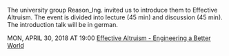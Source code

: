 The university group Reason_Ing. invited us to introduce them to Effective Altruism. The event is divided into lecture (45 min) and discussion (45 min). The introduction talk will be in german.

MON, APRIL 30, 2018 AT 19:00 [Effective Altruism - Engineering a Better World](https://www.facebook.com/events/375114162978914/) 
